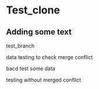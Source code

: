 # Test_clone

## Adding some text


test_branch





data testing to check merge conflict

bacd test some data

testing without merged conflict